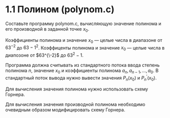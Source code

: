 # 1.1 Полином (polynom.c)
Составьте программу polynom.c, вычисляющую значение полинома и его производной в заданной точке $x_0$. 

Коэффициенты полинома и значение $x_0$ — целые числа в диапазоне от ${63^{-2}}$ до ${{63 - 1}^2}$.
Коэффиценты полинома и значение $x_0$ — целые числа в диапозоне от $63^{\-2}$ до $63^{2} - 1$.

Программа должна считывать из стандартного потока ввода степень полинома $n$, значение $x_0$ и коэффициенты полинома $a_n,a_{n-1},\ldots,a_0$. В стандартный поток вывода нужно вывести значения $P_n (x_0)$ и $P^{\prime}_{n}(x_0)$.

Для вычисления значения полинома нужно использовать схему Горнера.

Для вычисления значения производной полинома необходимо очевидным образом модифицировать схему Горнера.
